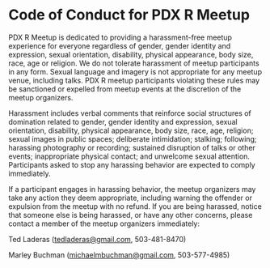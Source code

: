 
# Code of Conduct for PDX R Meetup

PDX R Meetup is dedicated to providing a harassment-free meetup experience for everyone regardless of gender, gender identity and expression, sexual orientation, disability, physical appearance, body size, race, age or religion. We do not tolerate harassment of meetup participants in any form. Sexual language and imagery is not appropriate for any meetup venue, including talks. PDX R meetup participants violating these rules may be sanctioned or expelled from meetup events at the discretion of the meetup organizers.

Harassment includes verbal comments that reinforce social structures of domination related to gender, gender identity and expression, sexual orientation, disability, physical appearance, body size, race, age, religion; sexual images in public spaces; deliberate intimidation; stalking; following; harassing photography or recording; sustained disruption of talks or other events; inappropriate physical contact; and unwelcome sexual attention. Participants asked to stop any harassing behavior are expected to comply immediately.

If a participant engages in harassing behavior, the meetup organizers may take any action they deem appropriate, including warning the offender or expulsion from the meetup with no refund. If you are being harassed, notice that someone else is being harassed, or have any other concerns, please contact a member of the meetup organizers immediately:

Ted Laderas (tedladeras@gmail.com, 503-481-8470)

Marley Buchman (michaelmbuchman@gmail.com, 503-577-4985)
